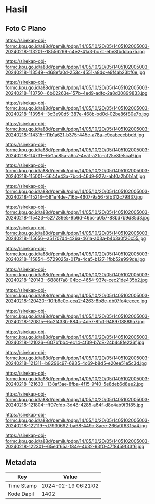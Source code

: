 # Hasil

## Foto C Plano

https://sirekap-obj-formc.kpu.go.id/a88d/pemilu/pdpr/14/05/10/20/05/1405102005003-20240218-113201--18556299-c4e2-41a3-bc7c-ebe8fbdcba75.jpg

https://sirekap-obj-formc.kpu.go.id/a88d/pemilu/pdpr/14/05/10/20/05/1405102005003-20240218-113549--d68efa0d-253c-4551-a8dc-e9f4ab23bf6e.jpg

https://sirekap-obj-formc.kpu.go.id/a88d/pemilu/pdpr/14/05/10/20/05/1405102005003-20240218-113750--6b02263e-157b-4ed9-adfc-2a8d30899833.jpg

https://sirekap-obj-formc.kpu.go.id/a88d/pemilu/pdpr/14/05/10/20/05/1405102005003-20240218-113954--3c3e90d5-387e-468b-bd0d-02be86f80e7b.jpg

https://sirekap-obj-formc.kpu.go.id/a88d/pemilu/pdpr/14/05/10/20/05/1405102005003-20240218-114315--11b1a621-b375-445e-a78a-c9eabeecbbdd.jpg

https://sirekap-obj-formc.kpu.go.id/a88d/pemilu/pdpr/14/05/10/20/05/1405102005003-20240218-114731--6e1ac85a-a6c7-4ea1-a21c-cf25e8fe5ca9.jpg

https://sirekap-obj-formc.kpu.go.id/a88d/pemilu/pdpr/14/05/10/20/05/1405102005003-20240218-115001--5644e43a-7bcd-46d9-927a-abf0a2b0b1af.jpg

https://sirekap-obj-formc.kpu.go.id/a88d/pemilu/pdpr/14/05/10/20/05/1405102005003-20240218-115218--581ef4de-716b-4607-9a56-5fb312c79837.jpg

https://sirekap-obj-formc.kpu.go.id/a88d/pemilu/pdpr/14/05/10/20/05/1405102005003-20240218-115423--527289e5-9b6d-46bc-a057-88bd7b9d85d3.jpg

https://sirekap-obj-formc.kpu.go.id/a88d/pemilu/pdpr/14/05/10/20/05/1405102005003-20240218-115656--a51707d4-426a-461a-a03a-b4b3a0f26c55.jpg

https://sirekap-obj-formc.kpu.go.id/a88d/pemilu/pdpr/14/05/10/20/05/1405102005003-20240218-115854--5729025a-017a-4ca5-b127-1fbb52e999de.jpg

https://sirekap-obj-formc.kpu.go.id/a88d/pemilu/pdpr/14/05/10/20/05/1405102005003-20240218-120143--6888f7a8-04bc-4654-937e-cec21de435b2.jpg

https://sirekap-obj-formc.kpu.go.id/a88d/pemilu/pdpr/14/05/10/20/05/1405102005003-20240218-120420--10fb6c0c-cca2-4263-8b8e-db07fe4eccec.jpg

https://sirekap-obj-formc.kpu.go.id/a88d/pemilu/pdpr/14/05/10/20/05/1405102005003-20240218-120815--6c2f433b-884c-4de7-8fcf-94897f8889a7.jpg

https://sirekap-obj-formc.kpu.go.id/a88d/pemilu/pdpr/14/05/10/20/05/1405102005003-20240218-121026--607bfbb4-ec14-4f39-b7c8-24b4c8fe236f.jpg

https://sirekap-obj-formc.kpu.go.id/a88d/pemilu/pdpr/14/05/10/20/05/1405102005003-20240218-121311--b8296c97-6935-4c69-b8d5-e20ee51e5c3d.jpg

https://sirekap-obj-formc.kpu.go.id/a88d/pemilu/pdpr/14/05/10/20/05/1405102005003-20240218-121630--138af3ae-8fba-4f15-9f40-5e8deb6d8ee2.jpg

https://sirekap-obj-formc.kpu.go.id/a88d/pemilu/pdpr/14/05/10/20/05/1405102005003-20240218-121804--ff97cfdb-3d48-4285-a64f-d8e4ab9f3f85.jpg

https://sirekap-obj-formc.kpu.go.id/a88d/pemilu/pdpr/14/05/10/20/05/1405102005003-20240218-122119--d7930692-ba68-449c-8aee-266a0f6315a4.jpg

https://sirekap-obj-formc.kpu.go.id/a88d/pemilu/pdpr/14/05/10/20/05/1405102005003-20240218-122301--65edf65a-f84e-4b32-93f0-47f8459f33f6.jpg


## Metadata

| Key        | Value               |
| ---------- | ------------------- |
| Time Stamp | 2024-02-19 06:21:02 |
| Kode Dapil | 1402                |



